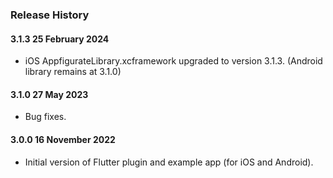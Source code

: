### Release History

#### 3.1.3 25 February 2024

* iOS AppfigurateLibrary.xcframework upgraded to version 3.1.3. (Android library remains at 3.1.0)

#### 3.1.0 27 May 2023

* Bug fixes.

#### 3.0.0 16 November 2022

* Initial version of Flutter plugin and example app (for iOS and Android).
